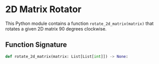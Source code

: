 # 2D Matrix Rotator

This Python module contains a function `rotate_2d_matrix(matrix)` that rotates a given 2D matrix 90 degrees clockwise.

## Function Signature

```python
def rotate_2d_matrix(matrix: List[List[int]]) -> None:
```


